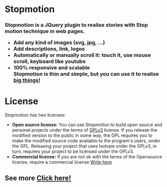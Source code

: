 # Stopmotion
<div class='ContainerParagraph'>
		<h3>
			Stopmotion is a JQuery plugin to realise stories with Stop motion technique in web pages.
			<ul>
				<li>
					Add any kind of images (svg, jpg, ...)
				</li>
				<li>
					Add descriptions, link, logos
				</li>
				<li>
					Automatically or manually scroll it: touch it, use mouse scroll, keyboard like youtube
				</li>
				<li>
					100% responsive and scalable
				</li>
				Stopmotion is thin and simple, but you can use it to realise <a href='http://christianspreafico.altervista.org/Apollo/IndexLL.html' target='_blank'>big things!</a>
			<ul>
		</h3>
	</div>
	<div class='ContainerParagraph'>
		<h1>License</h1>
		Stopmotion has two licenses:<br>
		<ul>
			<li>
				<b>Open source license:</b> You can use Stopmotion to build open source and personal projects under the terms of <a href='https://www.gnu.org/licenses/gpl-3.0.html'>GPLv3</a> license.
				If you release the modified version to the public in some way, the GPL requires you to make the modified source code available to the program's users, under the GPL.
				Releasing your project that uses Isotope under the GPLv3, in turn, requires your project to be licensed under the GPLv3.<br>
			</li>
			<li>
				<b>Commercial license:</b> If you are not ok with the terms of the Opensource license, require a commercial license <a href="mailto:christian.spreafico@gmail.com">Write here</a>
			</li>
		</ul>
	</div>
			<h2>See more <a href='http://christianspreafico.altervista.org/Stopmotion/Stopmotion.html' target='_blank'>Click here!</a></h2>
